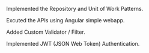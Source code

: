 Implemented the Repository and Unit of Work Patterns.

Excuted the APIs using Angular simple webapp.

Added Custom Validator / Filter.

Implemented JWT (JSON Web Token) Authentication.
